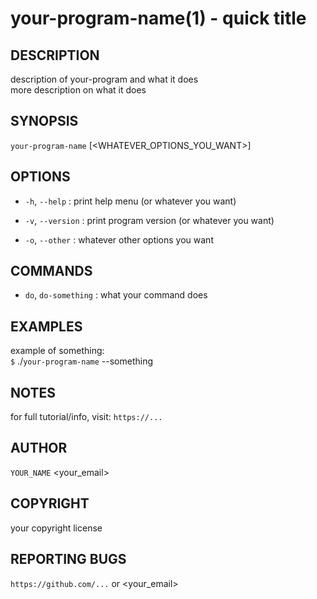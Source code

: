 your-program-name(1) - quick title
=============================================

## DESCRIPTION
description of your-program and what it does<br>
more description on what it does

## SYNOPSIS
`your-program-name` [<WHATEVER_OPTIONS_YOU_WANT>]

## OPTIONS
* `-h`, `--help` :
    print help menu (or whatever you want)

* `-v`, `--version` :
    print program version (or whatever you want)

* `-o`, `--other` :
    whatever other options you want

## COMMANDS
* `do`, `do-something` :
    what your command does

## EXAMPLES
example of something:<br>
`$` ./`your-program-name` --something

## NOTES
for full tutorial/info, visit: `https://...`

## AUTHOR
`YOUR_NAME` <your_email>

## COPYRIGHT
your copyright license

## REPORTING BUGS
`https://github.com/...` or <your_email>
